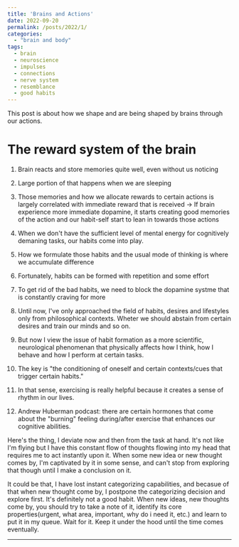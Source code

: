 ```yaml
---
title: 'Brains and Actions'
date: 2022-09-20
permalink: /posts/2022/1/
categories: 
  - "brain and body"
tags:
  - brain
  - neuroscience
  - impulses
  - connections
  - nerve system
  - resemblance
  - good habits
---
```

This post is about how we shape and are being shaped by brains through our actions. 


The reward system of the brain
======
1. Brain reacts and store memories quite well, even without us noticing
2. Large portion of that happens when we are sleeping
3. Those memories and how we allocate rewards to certain actions is largely correlated with immediate reward that is received -> If brain experience more immediate dopamine, it starts creating good memories of the action and our habit-self start to lean in towards those actions
4. When we don't have the sufficient level of mental energy for cognitively demaning tasks, our habits come into play.
5. How we formulate those habits and the usual mode of thinking is where we accumulate difference
6. Fortunately, habits can be formed with repetition and some effort
7. To get rid of the bad habits, we need to block the dopamine systme that is constantly craving for more

1. Until now, I've only approached the field of habits, desires and lifestyles only from philosophical contexts. Wheter we should abstain from certain desires and train our minds and so on.
2. But now I view the issue of habit formation as a more scientific, neurological phenomenan that physically affects how I think, how I behave and how I perform at certain tasks.
3. The key is "the conditioning of oneself and certain contexts/cues that trigger certain habits."
4. In that sense, exercising is really helpful because it creates a sense of rhythm in our lives.
5. Andrew Huberman podcast: there are certain hormones that come about the "burning" feeling during/after exercise that enhances our cognitive abilities.

Here's the thing, I deviate now and then from the task at hand. It's not like I'm flying but I have this constant flow of thoughts flowing into my head that requires me to act instantly upon it. When some new idea or new thought comes by, I'm captivated by it in some sense, and can't stop from exploring that though until I make a conclusion on it.

It could be that, I have lost instant categorizing capabilities, and becasue of that when new thought come by, I postpone the categorizing decision and explore first. It's definitely not a good habit. When new ideas, new thoughts come by, you should try to take a note of it, identify its core properties(urgent, what area, important, why do i need it, etc.) and learn to put it in my queue. Wait for it. Keep it under the hood until the time comes eventually.

<!-- Your brain's been fu**ed quite bad over the last 6 years. -->
------


